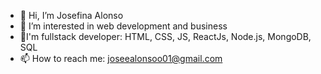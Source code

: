 - 👋 Hi, I’m Josefina Alonso
- 👀 I’m interested in web development and business 
- 🌱I'm fullstack developer: HTML, CSS, JS, ReactJs, Node.js, MongoDB, SQL 
- 📫 How to reach me: joseealonsoo01@gmail.com
<!---
josealonso01/josealonso01 is a ✨ special ✨ repository because its `README.md` (this file) appears on your GitHub profile.
You can click the Preview link to take a look at your changes.
--->
